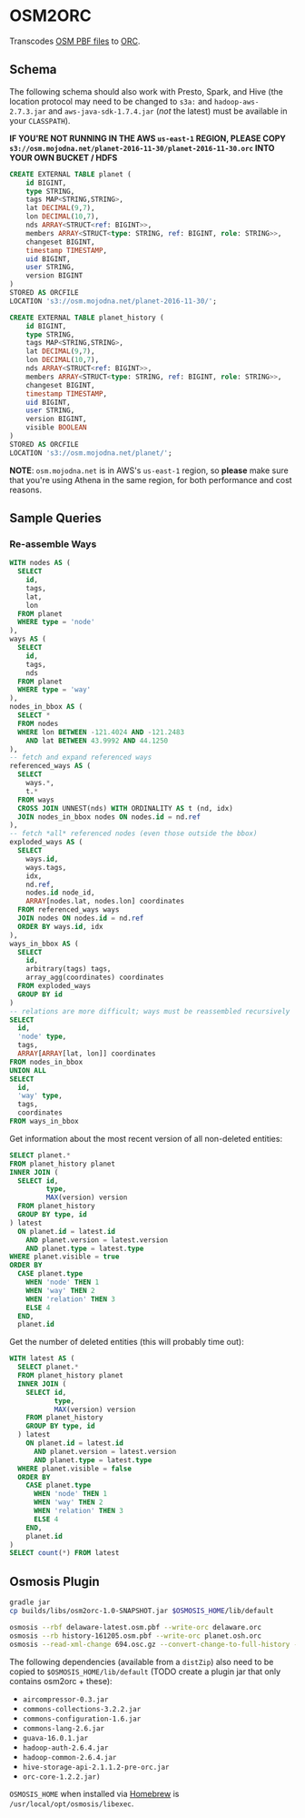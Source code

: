 # OSM2ORC

Transcodes [OSM PBF files](https://wiki.openstreetmap.org/wiki/PBF_Format) to [ORC](http://orc.apache.org/).

## Schema

The following schema should also work with Presto, Spark, and Hive (the location protocol may need to be changed to `s3a:` and `hadoop-aws-2.7.3.jar` and `aws-java-sdk-1.7.4.jar` (*not* the latest) must be available in your `CLASSPATH`).

**IF YOU'RE NOT RUNNING IN THE AWS `us-east-1` REGION, PLEASE COPY `s3://osm.mojodna.net/planet-2016-11-30/planet-2016-11-30.orc` INTO YOUR OWN BUCKET / HDFS**

```sql
CREATE EXTERNAL TABLE planet (
    id BIGINT,
    type STRING,
    tags MAP<STRING,STRING>,
    lat DECIMAL(9,7),
    lon DECIMAL(10,7),
    nds ARRAY<STRUCT<ref: BIGINT>>,
    members ARRAY<STRUCT<type: STRING, ref: BIGINT, role: STRING>>,
    changeset BIGINT,
    timestamp TIMESTAMP,
    uid BIGINT,
    user STRING,
    version BIGINT
)
STORED AS ORCFILE
LOCATION 's3://osm.mojodna.net/planet-2016-11-30/';
```

```sql
CREATE EXTERNAL TABLE planet_history (
    id BIGINT,
    type STRING,
    tags MAP<STRING,STRING>,
    lat DECIMAL(9,7),
    lon DECIMAL(10,7),
    nds ARRAY<STRUCT<ref: BIGINT>>,
    members ARRAY<STRUCT<type: STRING, ref: BIGINT, role: STRING>>,
    changeset BIGINT,
    timestamp TIMESTAMP,
    uid BIGINT,
    user STRING,
    version BIGINT,
    visible BOOLEAN
)
STORED AS ORCFILE
LOCATION 's3://osm.mojodna.net/planet/';
```

**NOTE**: `osm.mojodna.net` is in AWS's `us-east-1` region, so **please** make sure that you're using Athena in the same region, for both performance and cost reasons.

## Sample Queries

### Re-assemble Ways

```sql
WITH nodes AS (
  SELECT
    id,
    tags,
    lat,
    lon
  FROM planet
  WHERE type = 'node'
),
ways AS (
  SELECT
    id,
    tags,
    nds
  FROM planet
  WHERE type = 'way'
),
nodes_in_bbox AS (
  SELECT *
  FROM nodes
  WHERE lon BETWEEN -121.4024 AND -121.2483
    AND lat BETWEEN 43.9992 AND 44.1250
),
-- fetch and expand referenced ways
referenced_ways AS (
  SELECT
    ways.*,
    t.*
  FROM ways
  CROSS JOIN UNNEST(nds) WITH ORDINALITY AS t (nd, idx)
  JOIN nodes_in_bbox nodes ON nodes.id = nd.ref
),
-- fetch *all* referenced nodes (even those outside the bbox)
exploded_ways AS (
  SELECT
    ways.id,
    ways.tags,
    idx,
    nd.ref,
    nodes.id node_id,
    ARRAY[nodes.lat, nodes.lon] coordinates
  FROM referenced_ways ways
  JOIN nodes ON nodes.id = nd.ref
  ORDER BY ways.id, idx
),
ways_in_bbox AS (
  SELECT
    id,
    arbitrary(tags) tags,
    array_agg(coordinates) coordinates
  FROM exploded_ways
  GROUP BY id
)
-- relations are more difficult; ways must be reassembled recursively
SELECT
  id,
  'node' type,
  tags,
  ARRAY[ARRAY[lat, lon]] coordinates
FROM nodes_in_bbox
UNION ALL
SELECT
  id,
  'way' type,
  tags,
  coordinates
FROM ways_in_bbox
```

Get information about the most recent version of all non-deleted entities:

```sql
SELECT planet.*
FROM planet_history planet
INNER JOIN (
  SELECT id,
         type,
         MAX(version) version
  FROM planet_history
  GROUP BY type, id
) latest
  ON planet.id = latest.id
    AND planet.version = latest.version
    AND planet.type = latest.type
WHERE planet.visible = true
ORDER BY
  CASE planet.type
    WHEN 'node' THEN 1
    WHEN 'way' THEN 2
    WHEN 'relation' THEN 3
    ELSE 4
  END,
  planet.id
```

Get the number of deleted entities (this will probably time out):

```sql
WITH latest AS (
  SELECT planet.*
  FROM planet_history planet
  INNER JOIN (
    SELECT id,
           type,
           MAX(version) version
    FROM planet_history
    GROUP BY type, id
  ) latest
    ON planet.id = latest.id
      AND planet.version = latest.version
      AND planet.type = latest.type
  WHERE planet.visible = false
  ORDER BY
    CASE planet.type
      WHEN 'node' THEN 1
      WHEN 'way' THEN 2
      WHEN 'relation' THEN 3
      ELSE 4
    END,
    planet.id
)
SELECT count(*) FROM latest
```

## Osmosis Plugin

```bash
gradle jar
cp builds/libs/osm2orc-1.0-SNAPSHOT.jar $OSMOSIS_HOME/lib/default

osmosis --rbf delaware-latest.osm.pbf --write-orc delaware.orc
osmosis --rb history-161205.osm.pbf --write-orc planet.osh.orc
osmosis --read-xml-change 694.osc.gz --convert-change-to-full-history --write-orc 694.osc.orc
```

The following dependencies (available from a `distZip`) also need to be copied to `$OSMOSIS_HOME/lib/default` (TODO create a plugin jar that only contains osm2orc + these):

* `aircompressor-0.3.jar`
* `commons-collections-3.2.2.jar`
* `commons-configuration-1.6.jar`
* `commons-lang-2.6.jar`
* `guava-16.0.1.jar`
* `hadoop-auth-2.6.4.jar`
* `hadoop-common-2.6.4.jar`
* `hive-storage-api-2.1.1.2-pre-orc.jar`
* `orc-core-1.2.2.jar)`

`OSMOSIS_HOME` when installed via [Homebrew](https://brew.sh) is `/usr/local/opt/osmosis/libexec`.
